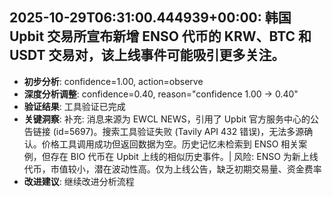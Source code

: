 
## 2025-10-29T06:31:00.444939+00:00: 韩国 Upbit 交易所宣布新增 ENSO 代币的 KRW、BTC 和 USDT 交易对，该上线事件可能吸引更多关注。
- **初步分析**: confidence=1.00, action=observe
- **深度分析调整**: confidence=0.40, reason="confidence 1.00 → 0.40"
- **验证结果**: 工具验证已完成
- **关键洞察**: 补充: 消息来源为 EWCL NEWS，引用了 Upbit 官方服务中心的公告链接 (id=5697)。搜索工具验证失败 (Tavily API 432 错误)，无法多源确认。价格工具调用成功但返回数据为空。历史记忆未检索到 ENSO 相关案例，但存在 BIO 代币在 Upbit 上线的相似历史事件。| 风险: ENSO 为新上线代币，市值较小，潜在波动性高。仅为上线公告，缺乏初期交易量、资金费率
- **改进建议**: 继续改进分析流程


